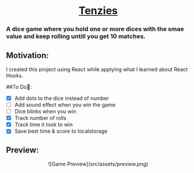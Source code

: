 # <div align="center"><center>[Tenzies](https://kingmathers92.github.io/React-Tenzies-Game/)</div>

### A dice game where you hold one or more dices with the smae value and keep rolling untill you get 10 matches.

## Motivation:

I created this project using React while applying what I learned about React Hooks.

##To Do🔧:

- [x] Add dots to the dice instead of number
- [ ] Add sound effect when you win the game
- [ ] Dice blinks when you win
- [x] Track number of rolls
- [x] Track time it took to win
- [x] Save best time & score to localstorage

## Preview:

<div align="center"><center>![Game Preview](src/assets/preview.png)</div>

